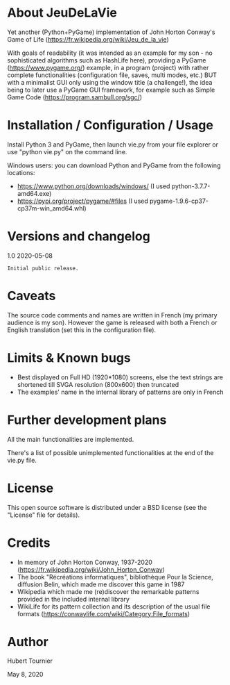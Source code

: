 # About JeuDeLaVie

Yet another (Python+PyGame) implementation of John Horton Conway's Game of Life (https://fr.wikipedia.org/wiki/Jeu_de_la_vie)

With goals of readability (it was intended as an example for my son - no sophisticated algorithms such as HashLife here), providing a PyGame (https://www.pygame.org/) example, in a program (project) with rather complete functionalities (configuration file, saves, multi modes, etc.) BUT with a minimalist GUI only using the window title (a challenge!), the idea being to later use a PyGame GUI framework, for example such as Simple Game Code (https://program.sambull.org/sgc/)

# Installation / Configuration / Usage

Install Python 3 and PyGame, then launch vie.py from your file explorer or use "python vie.py" on the command line.

Windows users: you can download Python and PyGame from the following locations:
- https://www.python.org/downloads/windows/ (I used python-3.7.7-amd64.exe)
- https://pypi.org/project/pygame/#files (I used pygame-1.9.6-cp37-cp37m-win_amd64.whl)


# Versions and changelog

1.0 2020-05-08

    Initial public release.

# Caveats

The source code comments and names are written in French (my primary audience is my son).
However the game is released with both a French or English translation (set this in the configuration file).

# Limits & Known bugs

 - Best displayed on Full HD (1920*1080) screens, else the text strings are shortened till SVGA resolution (800x600) then truncated
 - The examples' name in the internal library of patterns are only in French

# Further development plans

All the main functionalities are implemented.

There's a list of possible unimplemented functionalities at the end of the vie.py file.

# License

This open source software is distributed under a BSD license (see the "License" file for details).

# Credits

 - In memory of John Horton Conway, 1937-2020 (https://fr.wikipedia.org/wiki/John_Horton_Conway)
 - The book "Récréations informatiques", bibliothèque Pour la Science, diffusion Belin, which made me discover this game in 1987
 - Wikipedia which made me (re)discover the remarkable patterns provided in the included internal library
 - WikiLife for its pattern collection and its description of the usual file formats (https://conwaylife.com/wiki/Category:File_formats)

# Author

Hubert Tournier

May 8, 2020
